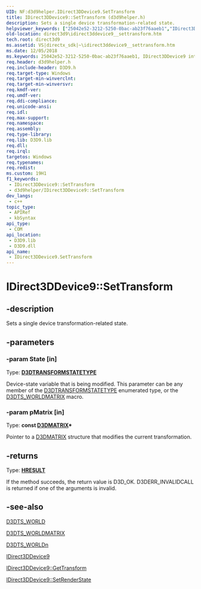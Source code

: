 ```yaml
---
UID: NF:d3d9helper.IDirect3DDevice9.SetTransform
title: IDirect3DDevice9::SetTransform (d3d9helper.h)
description: Sets a single device transformation-related state.
helpviewer_keywords: ["25042e52-3212-5250-0bac-ab23f76aaeb1","IDirect3DDevice9 interface [Direct3D 9]","SetTransform method","IDirect3DDevice9.SetTransform","IDirect3DDevice9::SetTransform","SetTransform","SetTransform method [Direct3D 9]","SetTransform method [Direct3D 9]","IDirect3DDevice9 interface","d3d9helper/IDirect3DDevice9::SetTransform","direct3d9.idirect3ddevice9__settransform"]
old-location: direct3d9\idirect3ddevice9__settransform.htm
tech.root: direct3d9
ms.assetid: VS|directx_sdk|~\idirect3ddevice9__settransform.htm
ms.date: 12/05/2018
ms.keywords: 25042e52-3212-5250-0bac-ab23f76aaeb1, IDirect3DDevice9 interface [Direct3D 9],SetTransform method, IDirect3DDevice9.SetTransform, IDirect3DDevice9::SetTransform, SetTransform, SetTransform method [Direct3D 9], SetTransform method [Direct3D 9],IDirect3DDevice9 interface, d3d9helper/IDirect3DDevice9::SetTransform, direct3d9.idirect3ddevice9__settransform
req.header: d3d9helper.h
req.include-header: D3D9.h
req.target-type: Windows
req.target-min-winverclnt: 
req.target-min-winversvr: 
req.kmdf-ver: 
req.umdf-ver: 
req.ddi-compliance: 
req.unicode-ansi: 
req.idl: 
req.max-support: 
req.namespace: 
req.assembly: 
req.type-library: 
req.lib: D3D9.lib
req.dll: 
req.irql: 
targetos: Windows
req.typenames: 
req.redist: 
ms.custom: 19H1
f1_keywords:
 - IDirect3DDevice9::SetTransform
 - d3d9helper/IDirect3DDevice9::SetTransform
dev_langs:
 - c++
topic_type:
 - APIRef
 - kbSyntax
api_type:
 - COM
api_location:
 - D3D9.lib
 - D3D9.dll
api_name:
 - IDirect3DDevice9.SetTransform
---
```


# IDirect3DDevice9::SetTransform


## -description

Sets a single device transformation-related state.

## -parameters

### -param State [in]

Type: <b><a href="https://docs.microsoft.com/windows/desktop/direct3d9/d3dtransformstatetype">D3DTRANSFORMSTATETYPE</a></b>

Device-state variable that is being modified. This parameter can be any member of the <a href="https://docs.microsoft.com/windows/desktop/direct3d9/d3dtransformstatetype">D3DTRANSFORMSTATETYPE</a> enumerated type, or the <a href="https://docs.microsoft.com/windows/desktop/direct3d9/d3dts-worldmatrix">D3DTS_WORLDMATRIX</a> macro.

### -param pMatrix [in]

Type: <b>const <a href="https://docs.microsoft.com/windows/desktop/direct3d9/d3dmatrix">D3DMATRIX</a>*</b>

Pointer to a <a href="https://docs.microsoft.com/windows/desktop/direct3d9/d3dmatrix">D3DMATRIX</a> structure that modifies the current transformation.

## -returns

Type: <b><a href="/windows/win32/com/structure-of-com-error-codes">HRESULT</a></b>

If the method succeeds, the return value is D3D_OK. D3DERR_INVALIDCALL is returned if one of the arguments is invalid.

## -see-also

<a href="https://docs.microsoft.com/windows/desktop/direct3d9/d3dts-world">D3DTS_WORLD</a>



<a href="https://docs.microsoft.com/windows/desktop/direct3d9/d3dts-worldmatrix">D3DTS_WORLDMATRIX</a>



<a href="https://docs.microsoft.com/windows/desktop/direct3d9/d3dts-worldn">D3DTS_WORLDn</a>



<a href="https://docs.microsoft.com/windows/desktop/api/d3d9helper/nn-d3d9helper-idirect3ddevice9">IDirect3DDevice9</a>



<a href="https://docs.microsoft.com/windows/desktop/api/d3d9/nf-d3d9-idirect3ddevice9-gettransform">IDirect3DDevice9::GetTransform</a>



<a href="https://docs.microsoft.com/windows/desktop/api/d3d9helper/nf-d3d9helper-idirect3ddevice9-setrenderstate">IDirect3DDevice9::SetRenderState</a>

